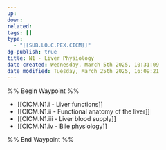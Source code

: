 ```yaml
---
up: 
down: 
related: 
tags: []
type:
  - "[[SUB.LO.C.PEX.CICM]]"
dg-publish: true
title: N1 - Liver Physiology
date created: Wednesday, March 5th 2025, 10:31:09
date modified: Tuesday, March 25th 2025, 16:09:21
---
```


%% Begin Waypoint %%

- [[CICM.N1.i - Liver functions]]
- [[CICM.N1.ii - Functional anatomy of the liver]]
- [[CICM.N1.iii - Liver blood supply]]
- [[CICM.N1.iv - Bile physiology]]

%% End Waypoint %%
